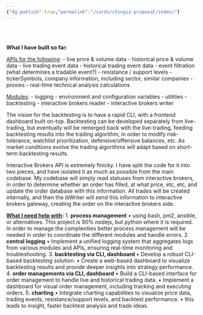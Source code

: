 ```yaml
---
{"dg-publish":true,"permalink":"/cards/chingiz-proposal/index/"}
---
```



<br /><br />


**What I have built so far:**


<u>APIs for the following</u>:
	- live price & volume data
	- historical price & volume data
	- live trading event data
	- historical trading event data
	- event filtration (what determines a tradable event?)
	- resistance / support levels
	- tickerSymbols, company information, including sector, similar companies
	- proxies
	- real-time technical analysis calculations

<u>Modules</u>:
	- logging
	- environment and configuration variables
	- utilities
	- backtesting
	- interactive brokers reader
	- interactive brokers writer

The vision for the backtesting is to have a rapid CLI, with a frontend dashboard built on-top. Backtesting can be developed separately from live-trading, but eventually will be remerged back with the live-trading, feeding backtesting results into the trading algorithm, in order to modify risk-tolerance, watchlist prioritization, defensive/offensive balances, etc. As market conditions evolve the trading algorithms will adapt based on short-term backtesting results.

Interactive Brokers API is extremely finicky. I have split the code for it into two pieces, and have isolated it as much as possible from the main codebase. My codebase will simply read statuses from interactive brokers, in order to determine whether an order has filled, at what price, etc, etc, and update the order database with this information. All trades will be created internally, and then the ibWriter will send this information to interactive brokers gateway, creating the order on the interactive brokers side. 


**<u>What I need help with</u>:**
	1. **process management**
		• using bash, pm2, ansible, or alternatives. This project is 90% nodejs, but python where it is required. In order to manage the complexities better process management will be needed in order to coordinate the different modules and handle errors.
	2. **central logging**
		• Implement a unified logging system that aggregates logs from various modules and APIs, ensuring real-time monitoring and troubleshooting.
	3. **backtesting via CLI, dashboard**
		• Develop a robust CLI-based backtesting solution.
		• Create a web-based dashboard to visualize backtesting results and provide deeper insights into strategy performance.
	4. **order managements via CLI, dashboard**
		• Build a CLI-based interface for order management to handle live and historical trading data.
		• Implement a dashboard for visual order management, including tracking and executing orders.
	5. **charting**
		• Integrate charting capabilities to visualize price data, trading events, resistance/support levels, and backtest performance.
		• this leads to insight, faster backtest analysis and trade ideas.

